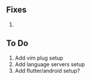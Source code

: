 ## Fixes
1. 

## To Do
1. Add vim plug setup
2. Add language servers setup
3. Add flutter/android setup?